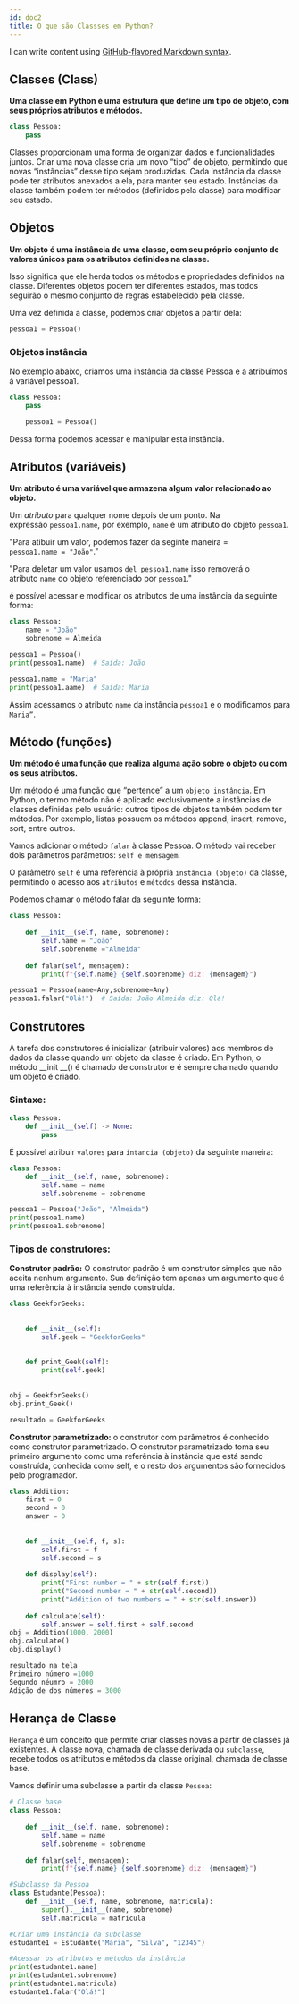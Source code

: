 ```yaml
---
id: doc2
title: O que são Classses em Python?
---
```


I can write content using [GitHub-flavored Markdown syntax](https://github.github.com/gfm/).

## Classes (Class) 

**Uma classe em Python é uma estrutura que define um tipo de objeto, com seus próprios atributos e métodos.** 

~~~~python
class Pessoa:
    pass
~~~~

Classes proporcionam uma forma de organizar dados e funcionalidades juntos. Criar uma nova classe cria um novo “tipo” de objeto, permitindo que novas “instâncias” desse tipo sejam produzidas. Cada instância da classe pode ter atributos anexados a ela, para manter seu estado. Instâncias da classe também podem ter métodos (definidos pela classe) para modificar seu estado.

## Objetos
**Um objeto é uma instância de uma classe, com seu próprio conjunto de valores únicos para os atributos definidos na classe.**
 
Isso significa que ele herda todos os métodos e propriedades definidos na classe. Diferentes objetos podem ter diferentes estados, mas todos seguirão o mesmo conjunto de regras estabelecido pela classe.

Uma vez definida a classe, podemos criar objetos a partir dela:

~~~~python 
pessoa1 = Pessoa()
~~~~


### Objetos instância
No exemplo abaixo, criamos uma instância da classe Pessoa e a atribuímos à variável pessoa1.

~~~~python
class Pessoa:
    pass

    pessoa1 = Pessoa()
~~~~

Dessa forma podemos acessar e manipular esta instância.

## Atributos (variáveis)

**Um atributo é uma variável que armazena algum valor relacionado ao objeto.**

Um _atributo_ para qualquer nome depois de um ponto. Na expressão `pessoa1.name`, por exemplo, `name` é um atributo do objeto `pessoa1`.


"Para atibuir um valor, podemos fazer da seginte maneira = `pessoa1.name = "João"`."

"Para deletar um valor usamos `del pessoa1.name` isso removerá o atributo `name` do objeto referenciado por `pessoa1`."

é possível acessar e modificar os atributos de uma instância da seguinte forma:

~~~~python
class Pessoa:
    name = "João"
    sobrenome = Almeida

pessoa1 = Pessoa()
print(pessoa1.name)  # Saída: João

pessoa1.name = "Maria"
print(pessoa1.aame)  # Saída: Maria
~~~~

Assim acessamos o atributo `name` da instância `pessoa1` e o modificamos para `Maria”`.

## Método (funções)
**Um método é uma função que realiza alguma ação sobre o objeto ou com os seus atributos.**

Um método é uma função que “pertence” a um `objeto instância`. Em Python, o termo método não é aplicado exclusivamente a instâncias de classes definidas pelo usuário: outros tipos de objetos também podem ter métodos. Por exemplo, listas possuem os métodos append, insert, remove, sort, entre outros.


Vamos adicionar o método `falar` à classe Pessoa.
O método vai receber dois parâmetros parâmetros: `self e mensagem`.

O parâmetro `self` é uma referência à própria `instância (objeto)` da classe, permitindo o acesso aos `atributos` e `métodos` dessa instância.

Podemos chamar o método falar da seguinte forma:

~~~~python
class Pessoa:
    
    def __init__(self, name, sobrenome):
        self.name = "João"
        self.sobrenome ="Almeida"
    
    def falar(self, mensagem):
        print(f"{self.name} {self.sobrenome} diz: {mensagem}")

pessoa1 = Pessoa(name=Any,sobrenome=Any)
pessoa1.falar("Olá!")  # Saída: João Almeida diz: Olá!
~~~~

## Construtores

A tarefa dos construtores é inicializar (atribuir valores) aos membros de dados da classe quando um objeto da classe é criado. Em Python, o método __init __() é chamado de construtor e é sempre chamado quando um objeto é criado.

### Sintaxe:
~~~~python
class Pessoa:
    def __init__(self) -> None:
        pass
~~~~

É possível atribuir `valores` para `intancia (objeto)` da seguinte maneira:

~~~~python
class Pessoa:
    def __init__(self, name, sobrenome):
        self.name = name
        self.sobrenome = sobrenome

pessoa1 = Pessoa("João", "Almeida")
print(pessoa1.name)
print(pessoa1.sobrenome)
~~~~


### **Tipos de construtores:**

 **Construtor padrão:** O construtor padrão é um construtor simples que não aceita nenhum argumento. Sua definição tem apenas um argumento que é uma referência à instância sendo construída.

~~~~python
class GeekforGeeks: 
  
    
    def __init__(self): 
        self.geek = "GeekforGeeks"
  
    
    def print_Geek(self): 
        print(self.geek) 
  
  
obj = GeekforGeeks() 
obj.print_Geek() 

resultado = GeekforGeeks
~~~~

**Construtor parametrizado:** o construtor com parâmetros é conhecido como construtor parametrizado. O construtor parametrizado toma seu primeiro argumento como uma referência à instância que está sendo construída, conhecida como self, e o resto dos argumentos são fornecidos pelo programador.

~~~~python
class Addition: 
    first = 0
    second = 0
    answer = 0
      
    
    def __init__(self, f, s): 
        self.first = f 
        self.second = s 
      
    def display(self): 
        print("First number = " + str(self.first)) 
        print("Second number = " + str(self.second)) 
        print("Addition of two numbers = " + str(self.answer)) 
  
    def calculate(self): 
        self.answer = self.first + self.second 
obj = Addition(1000, 2000) 
obj.calculate() 
obj.display() 

resultado na tela
Primeiro número =1000
Segundo néumro = 2000
Adição de dos números = 3000
~~~~

## Herança de Classe

`Herança` é um conceito que permite criar classes novas a partir de classes já existentes. 
A classe nova, chamada de classe derivada ou `subclasse`, recebe todos os atributos e métodos da classe original, chamada de classe base.

Vamos definir uma subclasse a partir da classe `Pessoa`:

~~~python
# Classe base
class Pessoa:
    
    def __init__(self, name, sobrenome):
        self.name = name
        self.sobrenome = sobrenome
    
    def falar(self, mensagem):
        print(f"{self.name} {self.sobrenome} diz: {mensagem}")

#Subclasse da Pessoa
class Estudante(Pessoa):
    def __init__(self, name, sobrenome, matricula):
        super().__init__(name, sobrenome)
        self.matricula = matricula

#Criar uma instância da subclasse
estudante1 = Estudante("Maria", "Silva", "12345")

#Acessar os atributos e métodos da instância
print(estudante1.name)  
print(estudante1.sobrenome)  
print(estudante1.matricula)  
estudante1.falar("Olá!")
~~~

